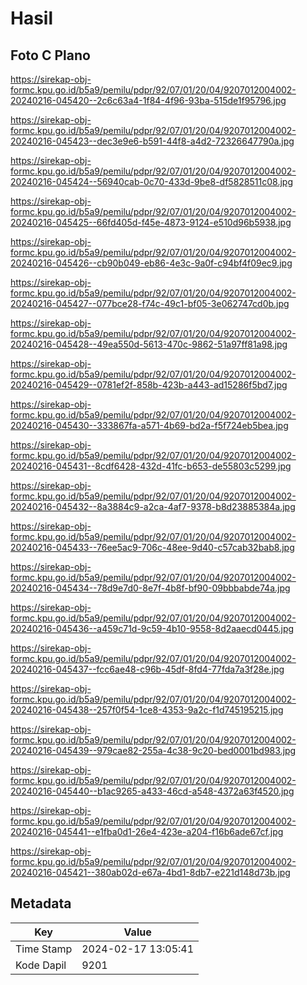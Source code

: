 # Hasil

## Foto C Plano

https://sirekap-obj-formc.kpu.go.id/b5a9/pemilu/pdpr/92/07/01/20/04/9207012004002-20240216-045420--2c6c63a4-1f84-4f96-93ba-515de1f95796.jpg

https://sirekap-obj-formc.kpu.go.id/b5a9/pemilu/pdpr/92/07/01/20/04/9207012004002-20240216-045423--dec3e9e6-b591-44f8-a4d2-72326647790a.jpg

https://sirekap-obj-formc.kpu.go.id/b5a9/pemilu/pdpr/92/07/01/20/04/9207012004002-20240216-045424--56940cab-0c70-433d-9be8-df5828511c08.jpg

https://sirekap-obj-formc.kpu.go.id/b5a9/pemilu/pdpr/92/07/01/20/04/9207012004002-20240216-045425--66fd405d-f45e-4873-9124-e510d96b5938.jpg

https://sirekap-obj-formc.kpu.go.id/b5a9/pemilu/pdpr/92/07/01/20/04/9207012004002-20240216-045426--cb90b049-eb86-4e3c-9a0f-c94bf4f09ec9.jpg

https://sirekap-obj-formc.kpu.go.id/b5a9/pemilu/pdpr/92/07/01/20/04/9207012004002-20240216-045427--077bce28-f74c-49c1-bf05-3e062747cd0b.jpg

https://sirekap-obj-formc.kpu.go.id/b5a9/pemilu/pdpr/92/07/01/20/04/9207012004002-20240216-045428--49ea550d-5613-470c-9862-51a97ff81a98.jpg

https://sirekap-obj-formc.kpu.go.id/b5a9/pemilu/pdpr/92/07/01/20/04/9207012004002-20240216-045429--0781ef2f-858b-423b-a443-ad15286f5bd7.jpg

https://sirekap-obj-formc.kpu.go.id/b5a9/pemilu/pdpr/92/07/01/20/04/9207012004002-20240216-045430--333867fa-a571-4b69-bd2a-f5f724eb5bea.jpg

https://sirekap-obj-formc.kpu.go.id/b5a9/pemilu/pdpr/92/07/01/20/04/9207012004002-20240216-045431--8cdf6428-432d-41fc-b653-de55803c5299.jpg

https://sirekap-obj-formc.kpu.go.id/b5a9/pemilu/pdpr/92/07/01/20/04/9207012004002-20240216-045432--8a3884c9-a2ca-4af7-9378-b8d23885384a.jpg

https://sirekap-obj-formc.kpu.go.id/b5a9/pemilu/pdpr/92/07/01/20/04/9207012004002-20240216-045433--76ee5ac9-706c-48ee-9d40-c57cab32bab8.jpg

https://sirekap-obj-formc.kpu.go.id/b5a9/pemilu/pdpr/92/07/01/20/04/9207012004002-20240216-045434--78d9e7d0-8e7f-4b8f-bf90-09bbbabde74a.jpg

https://sirekap-obj-formc.kpu.go.id/b5a9/pemilu/pdpr/92/07/01/20/04/9207012004002-20240216-045436--a459c71d-9c59-4b10-9558-8d2aaecd0445.jpg

https://sirekap-obj-formc.kpu.go.id/b5a9/pemilu/pdpr/92/07/01/20/04/9207012004002-20240216-045437--fcc6ae48-c96b-45df-8fd4-77fda7a3f28e.jpg

https://sirekap-obj-formc.kpu.go.id/b5a9/pemilu/pdpr/92/07/01/20/04/9207012004002-20240216-045438--257f0f54-1ce8-4353-9a2c-f1d745195215.jpg

https://sirekap-obj-formc.kpu.go.id/b5a9/pemilu/pdpr/92/07/01/20/04/9207012004002-20240216-045439--979cae82-255a-4c38-9c20-bed0001bd983.jpg

https://sirekap-obj-formc.kpu.go.id/b5a9/pemilu/pdpr/92/07/01/20/04/9207012004002-20240216-045440--b1ac9265-a433-46cd-a548-4372a63f4520.jpg

https://sirekap-obj-formc.kpu.go.id/b5a9/pemilu/pdpr/92/07/01/20/04/9207012004002-20240216-045441--e1fba0d1-26e4-423e-a204-f16b6ade67cf.jpg

https://sirekap-obj-formc.kpu.go.id/b5a9/pemilu/pdpr/92/07/01/20/04/9207012004002-20240216-045421--380ab02d-e67a-4bd1-8db7-e221d148d73b.jpg


## Metadata

| Key        | Value               |
| ---------- | ------------------- |
| Time Stamp | 2024-02-17 13:05:41 |
| Kode Dapil | 9201                |



